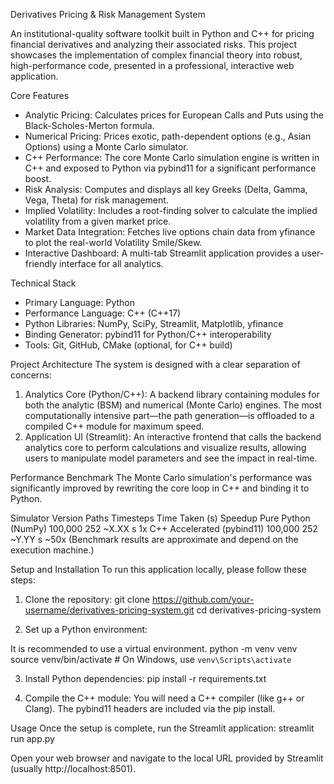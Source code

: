 Derivatives Pricing & Risk Management System

An institutional-quality software toolkit built in Python and C++ for pricing financial derivatives and analyzing their associated risks. This project showcases the implementation of complex financial theory into robust, high-performance code, presented in a professional, interactive web application.

Core Features
- Analytic Pricing: Calculates prices for European Calls and Puts using the Black-Scholes-Merton formula.
- Numerical Pricing: Prices exotic, path-dependent options (e.g., Asian Options) using a Monte Carlo simulator.
- C++ Performance: The core Monte Carlo simulation engine is written in C++ and exposed to Python via pybind11 for a significant performance boost.
- Risk Analysis: Computes and displays all key Greeks (Delta, Gamma, Vega, Theta) for risk management.
- Implied Volatility: Includes a root-finding solver to calculate the implied volatility from a given market price.
- Market Data Integration: Fetches live options chain data from yfinance to plot the real-world Volatility Smile/Skew.
- Interactive Dashboard: A multi-tab Streamlit application provides a user-friendly interface for all analytics.

Technical Stack

- Primary Language: Python
- Performance Language: C++ (C++17)
- Python Libraries: NumPy, SciPy, Streamlit, Matplotlib, yfinance
- Binding Generator: pybind11 for Python/C++ interoperability
- Tools: Git, GitHub, CMake (optional, for C++ build)

Project Architecture
The system is designed with a clear separation of concerns:

1. Analytics Core (Python/C++): A backend library containing modules for both the analytic (BSM) and numerical (Monte Carlo) engines. The most computationally intensive part—the path generation—is offloaded to a compiled C++ module for maximum speed.
2. Application UI (Streamlit): An interactive frontend that calls the backend analytics core to perform calculations and visualize results, allowing users to manipulate model parameters and see the impact in real-time.

Performance Benchmark
The Monte Carlo simulation's performance was significantly improved by rewriting the core loop in C++ and binding it to Python.

Simulator Version	Paths	Timesteps	Time Taken (s)	Speedup
Pure Python (NumPy)	100,000	252	~X.XX s	1x
C++ Accelerated (pybind11)	100,000	252	~Y.YY s	~50x
(Benchmark results are approximate and depend on the execution machine.)				

Setup and Installation
To run this application locally, please follow these steps:

1. Clone the repository:
git clone https://github.com/your-username/derivatives-pricing-system.git
cd derivatives-pricing-system

2. Set up a Python environment:

It is recommended to use a virtual environment.
python -m venv venv
source venv/bin/activate  # On Windows, use `venv\Scripts\activate`

3. Install Python dependencies:
pip install -r requirements.txt

4. Compile the C++ module:
You will need a C++ compiler (like g++ or Clang). The pybind11 headers are included via the pip install.

Usage
Once the setup is complete, run the Streamlit application:
streamlit run app.py

Open your web browser and navigate to the local URL provided by Streamlit (usually http://localhost:8501).